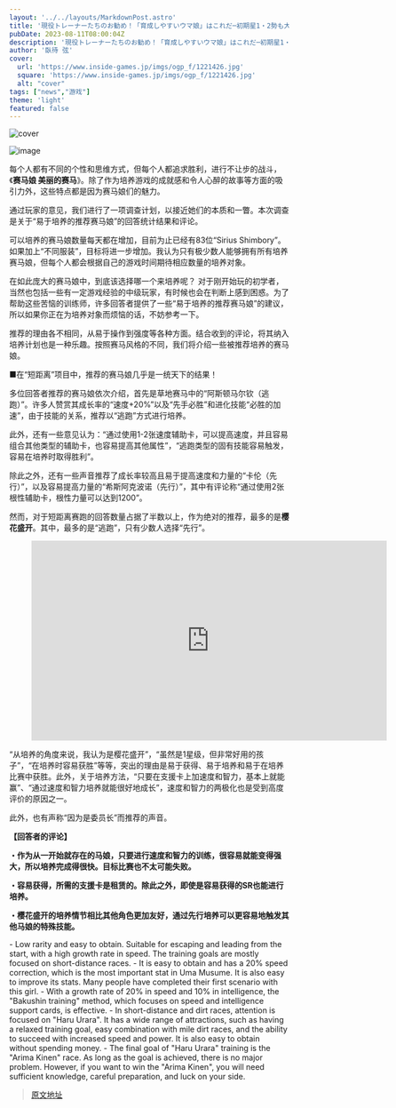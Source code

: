 ```yaml
---
layout: '../../layouts/MarkdownPost.astro'
title: '現役トレーナーたちのお勧め！「育成しやすいウマ娘」はこれだ─初期星1・2勢も大いに健闘【アンケ結果】'
pubDate: 2023-08-11T08:00:04Z
description: '現役トレーナーたちのお勧め！「育成しやすいウマ娘」はこれだ─初期星1・2勢も大いに健闘【アンケ結果】'
author: '臥待 弦'
cover:
  url: 'https://www.inside-games.jp/imgs/ogp_f/1221426.jpg'
  square: 'https://www.inside-games.jp/imgs/ogp_f/1221426.jpg'
  alt: "cover"
tags: ["news","游戏"]
theme: 'light'
featured: false
---
```


![cover](https://www.inside-games.jp/imgs/ogp_f/1221426.jpg)

![image](https://www.inside-games.jp/imgs/zoom/1221416.png)

每个人都有不同的个性和思维方式，但每个人都追求胜利，进行不让步的战斗，《<b>赛马娘 美丽的赛马</b>》。除了作为培养游戏的成就感和令人心醉的故事等方面的吸引力外，这些特点都是因为赛马娘们的魅力。

通过玩家的意见，我们进行了一项调查计划，以接近她们的本质和一瞥。本次调查是关于“易于培养的推荐赛马娘”的回答统计结果和评论。

可以培养的赛马娘数量每天都在增加，目前为止已经有83位“Sirius Shimbory”。如果加上“不同服装”，目标将进一步增加。我认为只有极少数人能够拥有所有培养赛马娘，但每个人都会根据自己的游戏时间期待相应数量的培养对象。

在如此庞大的赛马娘中，到底该选择哪一个来培养呢？
对于刚开始玩的初学者，当然也包括一些有一定游戏经验的中级玩家，有时候也会在判断上感到困惑。为了帮助这些苦恼的训练师，许多回答者提供了一些“易于培养的推荐赛马娘”的建议，所以如果你正在为培养对象而烦恼的话，不妨参考一下。

推荐的理由各不相同，从易于操作到强度等各种方面。结合收到的评论，将其纳入培养计划也是一种乐趣。按照赛马风格的不同，我们将介绍一些被推荐培养的赛马娘。

■在“短距离”项目中，推荐的赛马娘几乎是一统天下的结果！

多位回答者推荐的赛马娘依次介绍，首先是草地赛马中的“阿斯顿马尔钦（逃跑）”。许多人赞赏其成长率的“速度+20%”以及“先手必胜”和进化技能“必胜的加速”，由于技能的关系，推荐以“逃跑”方式进行培养。

此外，还有一些意见认为：“通过使用1-2张速度辅助卡，可以提高速度，并且容易组合其他类型的辅助卡，也容易提高其他属性”，“逃跑类型的固有技能容易触发，容易在培养时取得胜利”。

除此之外，还有一些声音推荐了成长率较高且易于提高速度和力量的“卡伦（先行）”，以及容易提高力量的“希斯阿克波诺（先行）”，其中有评论称“通过使用2张根性辅助卡，根性力量可以达到1200”。
</p><p>然而，对于短距离赛跑的回答数量占据了半数以上，作为绝对的推荐，最多的是<b>樱花盛开</b>。其中，最多的是“逃跑”，只有少数人选择“先行”。 </p><figure class="ctms-editor-youtube"><iframe src="https://www.youtube.com/embed/v5Spa0tMpNA?rel=0" width="640" height="360" max-width="100%" frameborder="0" allow="accelerometer; autoplay; encrypted-media; gyroscope; picture-in-picture" allowfullscreen=""></iframe></figure><p>“从培养的角度来说，我认为是樱花盛开”，“虽然是1星级，但非常好用的孩子”，“在培养时容易获胜”等等，突出的理由是易于获得、易于培养和易于在培养比赛中获胜。此外，关于培养方法，“只要在支援卡上加速度和智力，基本上就能赢”、“通过速度和智力培养就能很好地成长”，速度和智力的两极化也是受到高度评价的原因之一。</p><p>此外，也有声称“因为是委员长”而推荐的声音。</p><p><b>【回答者的评论】</b></p><div class="enclosure"><p><b>・作为从一开始就存在的马娘，只要进行速度和智力的训练，很容易就能变得强大，所以培养完成得很快。目标比赛也不太可能失败。</b></p></div><div class="enclosure"><p><b>・容易获得，所需的支援卡是租赁的。除此之外，即使是容易获得的SR也能进行培养。</b></p></div><div class="enclosure"><p><b>・樱花盛开的培养情节相比其他角色更加友好，通过先行培养可以更容易地触发其他马娘的特殊技能。</b></p></div>
- Low rarity and easy to obtain. Suitable for escaping and leading from the start, with a high growth rate in speed. The training goals are mostly focused on short-distance races.
- It is easy to obtain and has a 20% speed correction, which is the most important stat in Uma Musume. It is also easy to improve its stats. Many people have completed their first scenario with this girl.
- With a growth rate of 20% in speed and 10% in intelligence, the "Bakushin training" method, which focuses on speed and intelligence support cards, is effective.
- In short-distance and dirt races, attention is focused on "Haru Urara". It has a wide range of attractions, such as having a relaxed training goal, easy combination with mile dirt races, and the ability to succeed with increased speed and power. It is also easy to obtain without spending money.
- The final goal of "Haru Urara" training is the "Arima Kinen" race. As long as the goal is achieved, there is no major problem. However, if you want to win the "Arima Kinen", you will need sufficient knowledge, careful preparation, and luck on your side.

>[原文地址](https://www.inside-games.jp/article/2023/08/11/147788.html)  
